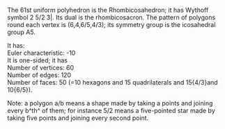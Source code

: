 The 61st uniform polyhedron is the Rhombicosahedron; it has Wythoff
symbol 2 5/2 3|. Its dual is the rhombicosacron. The pattern of polygons
round each vertex is (6,4,6/5,4/3); its symmetry group is the
icosahedral group A5.

It has:\
 Euler characteristic: -10\
 It is one-sided; it has\
 Number of vertices: 60\
 Number of edges: 120\
 Number of faces: 50 (=10 hexagons and 15 quadrilaterals and 15{4/3}and
10{6/5}).

Note: a polygon a/b means a shape made by taking a points and joining
every b^th^ of them; for instance 5/2 means a five-pointed star made by
taking five points and joining every second point.
